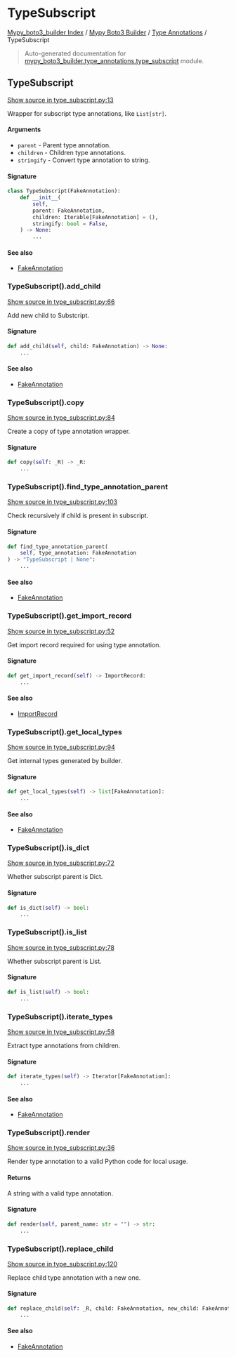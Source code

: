 # TypeSubscript

[Mypy_boto3_builder Index](../../README.md#mypy_boto3_builder-index) /
[Mypy Boto3 Builder](../index.md#mypy-boto3-builder) /
[Type Annotations](./index.md#type-annotations) /
TypeSubscript

> Auto-generated documentation for [mypy_boto3_builder.type_annotations.type_subscript](https://github.com/youtype/mypy_boto3_builder/blob/main/mypy_boto3_builder/type_annotations/type_subscript.py) module.

## TypeSubscript

[Show source in type_subscript.py:13](https://github.com/youtype/mypy_boto3_builder/blob/main/mypy_boto3_builder/type_annotations/type_subscript.py#L13)

Wrapper for subscript type annotations, like `List[str]`.

#### Arguments

- `parent` - Parent type annotation.
- `children` - Children type annotations.
- `stringify` - Convert type annotation to string.

#### Signature

```python
class TypeSubscript(FakeAnnotation):
    def __init__(
        self,
        parent: FakeAnnotation,
        children: Iterable[FakeAnnotation] = (),
        stringify: bool = False,
    ) -> None:
        ...
```

#### See also

- [FakeAnnotation](./fake_annotation.md#fakeannotation)

### TypeSubscript().add_child

[Show source in type_subscript.py:66](https://github.com/youtype/mypy_boto3_builder/blob/main/mypy_boto3_builder/type_annotations/type_subscript.py#L66)

Add new child to Substcript.

#### Signature

```python
def add_child(self, child: FakeAnnotation) -> None:
    ...
```

#### See also

- [FakeAnnotation](./fake_annotation.md#fakeannotation)

### TypeSubscript().copy

[Show source in type_subscript.py:84](https://github.com/youtype/mypy_boto3_builder/blob/main/mypy_boto3_builder/type_annotations/type_subscript.py#L84)

Create a copy of type annotation wrapper.

#### Signature

```python
def copy(self: _R) -> _R:
    ...
```

### TypeSubscript().find_type_annotation_parent

[Show source in type_subscript.py:103](https://github.com/youtype/mypy_boto3_builder/blob/main/mypy_boto3_builder/type_annotations/type_subscript.py#L103)

Check recursively if child is present in subscript.

#### Signature

```python
def find_type_annotation_parent(
    self, type_annotation: FakeAnnotation
) -> "TypeSubscript | None":
    ...
```

#### See also

- [FakeAnnotation](./fake_annotation.md#fakeannotation)

### TypeSubscript().get_import_record

[Show source in type_subscript.py:52](https://github.com/youtype/mypy_boto3_builder/blob/main/mypy_boto3_builder/type_annotations/type_subscript.py#L52)

Get import record required for using type annotation.

#### Signature

```python
def get_import_record(self) -> ImportRecord:
    ...
```

#### See also

- [ImportRecord](../import_helpers/import_record.md#importrecord)

### TypeSubscript().get_local_types

[Show source in type_subscript.py:94](https://github.com/youtype/mypy_boto3_builder/blob/main/mypy_boto3_builder/type_annotations/type_subscript.py#L94)

Get internal types generated by builder.

#### Signature

```python
def get_local_types(self) -> list[FakeAnnotation]:
    ...
```

#### See also

- [FakeAnnotation](./fake_annotation.md#fakeannotation)

### TypeSubscript().is_dict

[Show source in type_subscript.py:72](https://github.com/youtype/mypy_boto3_builder/blob/main/mypy_boto3_builder/type_annotations/type_subscript.py#L72)

Whether subscript parent is Dict.

#### Signature

```python
def is_dict(self) -> bool:
    ...
```

### TypeSubscript().is_list

[Show source in type_subscript.py:78](https://github.com/youtype/mypy_boto3_builder/blob/main/mypy_boto3_builder/type_annotations/type_subscript.py#L78)

Whether subscript parent is List.

#### Signature

```python
def is_list(self) -> bool:
    ...
```

### TypeSubscript().iterate_types

[Show source in type_subscript.py:58](https://github.com/youtype/mypy_boto3_builder/blob/main/mypy_boto3_builder/type_annotations/type_subscript.py#L58)

Extract type annotations from children.

#### Signature

```python
def iterate_types(self) -> Iterator[FakeAnnotation]:
    ...
```

#### See also

- [FakeAnnotation](./fake_annotation.md#fakeannotation)

### TypeSubscript().render

[Show source in type_subscript.py:36](https://github.com/youtype/mypy_boto3_builder/blob/main/mypy_boto3_builder/type_annotations/type_subscript.py#L36)

Render type annotation to a valid Python code for local usage.

#### Returns

A string with a valid type annotation.

#### Signature

```python
def render(self, parent_name: str = "") -> str:
    ...
```

### TypeSubscript().replace_child

[Show source in type_subscript.py:120](https://github.com/youtype/mypy_boto3_builder/blob/main/mypy_boto3_builder/type_annotations/type_subscript.py#L120)

Replace child type annotation with a new one.

#### Signature

```python
def replace_child(self: _R, child: FakeAnnotation, new_child: FakeAnnotation) -> _R:
    ...
```

#### See also

- [FakeAnnotation](./fake_annotation.md#fakeannotation)
